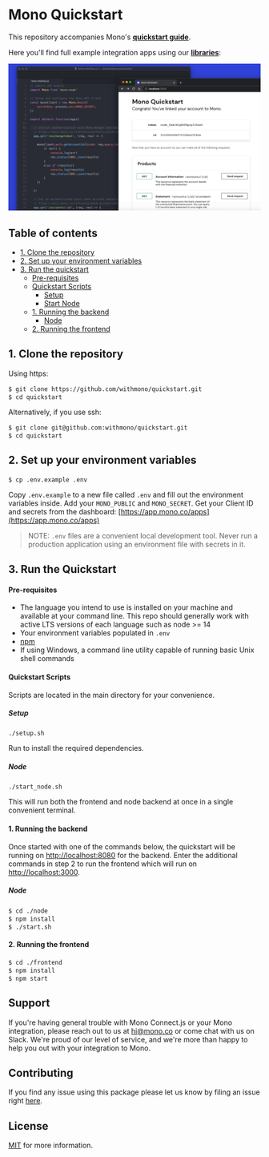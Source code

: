 # Mono Quickstart

This repository accompanies Mono's [**quickstart guide**]().

Here you'll find full example integration apps using our [**libraries**](https://docs.mono.co/docs/overview):

![Mono quickstart app](/assets/quickstart_hero.png)

## Table of contents

<!-- toc -->

- [1. Clone the repository](#1-clone-the-repository)
- [2. Set up your environment variables](#2-set-up-your-environment-variables)
- [3. Run the quickstart](#3-run-the-quickstart)
    - [Pre-requisites](#pre-requisites)
    - [Quickstart Scripts](#quickstart-scripts)
      - [Setup](#scripts-setup)
      - [Start Node](#scripts-start-node)
    - [1. Running the backend](#1-running-the-backend)
      - [Node](#node)
    - [2. Running the frontend](#2-running-the-frontend)

<!-- tocstop -->

## <a name="1-clone-the-repository"></a> 1. Clone the repository

Using https:

```
$ git clone https://github.com/withmono/quickstart.git
$ cd quickstart
```

Alternatively, if you use ssh:

```
$ git clone git@github.com:withmono/quickstart.git
$ cd quickstart
```

## <a name="2-set-up-your-environment-variables"></a> 2. Set up your environment variables

```
$ cp .env.example .env
```

Copy `.env.example` to a new file called `.env` and fill out the environment variables inside. Add your `MONO_PUBLIC` and `MONO_SECRET`. Get your Client ID and secrets from
the dashboard: [https://app.mono.co/apps](https://app.mono.co/apps)

> NOTE: `.env` files are a convenient local development tool. Never run a production application
> using an environment file with secrets in it.

## <a name="3-run-the-quickstart"></a> 3. Run the Quickstart

#### <a name="pre-requisites"></a> Pre-requisites

- The language you intend to use is installed on your machine and available at your command line.
  This repo should generally work with active LTS versions of each language such as node >= 14
- Your environment variables populated in `.env`
- [npm](https://www.npmjs.com/get-npm)
- If using Windows, a command line utility capable of running basic Unix shell commands

#### <a name="quickstart-scripts"></a> Quickstart Scripts

Scripts are located in the main directory for your convenience.

##### <a name="scripts-setup"></a> Setup

```
./setup.sh
```

Run to install the required dependencies.

##### <a name="scripts-start-node"></a> Node

```
./start_node.sh
```
This will run both the frontend and node backend at once in a single convenient terminal.

#### <a name="1-running-the-backend"></a> 1. Running the backend

Once started with one of the commands below, the quickstart will be running on [http://localhost:8080](http://localhost:8080) for the backend. Enter the additional commands in step 2 to run the frontend which will run on [http://localhost:3000](http://localhost:3000).

##### <a name="node"></a> Node

```
$ cd ./node
$ npm install
$ ./start.sh
```

#### <a name="2-running-the-frontend"></a> 2. Running the frontend

```
$ cd ./frontend
$ npm install
$ npm start

```

## Support
If you're having general trouble with Mono Connect.js or your Mono integration, please reach out to us at <hi@mono.co> or come chat with us on Slack. We're proud of our level of service, and we're more than happy to help you out with your integration to Mono.

## Contributing

If you find any issue using this package please let us know by filing an issue right [here](https://github.com/withmono/quickstart/issues).

## License

[MIT](https://github.com/withmono/quickstart/tree/main/LICENSE) for more information.
